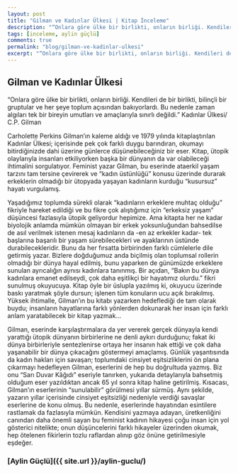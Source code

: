 ```yaml
---
layout: post
title: "Gilman ve Kadınlar Ülkesi | Kitap İnceleme"
description: "“Onlara göre ülke bir birlikti, onların birliği. Kendileri de bir birlikti, bilinçli bir gruptular ve her şeye toplum açısından bakıyorlardı. Bu nedenle zaman algıları tek bir bireyin umutları ve amaçlarıyla sınırlı değildi.”"
tags: [inceleme, aylin güçlü]
comments: true
permalink: "blog/gilman-ve-kadinlar-ulkesi"
excerpt: "“Onlara göre ülke bir birlikti, onların birliği. Kendileri de bir birlikti, bilinçli bir gruptular ve her şeye toplum açısından bakıyorlardı. Bu nedenle zaman algıları tek bir bireyin umutları ve amaçlarıyla sınırlı değildi.”"
---
```


## Gilman ve Kadınlar Ülkesi 

“Onlara göre ülke bir birlikti, onların birliği. Kendileri de bir birlikti, bilinçli bir gruptular ve her şeye toplum açısından bakıyorlardı. Bu nedenle zaman algıları tek bir bireyin umutları ve amaçlarıyla sınırlı değildi.” Kadınlar Ülkesi/ C.P. Gilman  

Carholette Perkins Gilman’ın kaleme aldığı ve 1979 yılında kitaplaştırılan Kadınlar Ülkesi; içerisinde pek çok farklı duygu barındıran, okumayı bitirdiğinizde dahi üzerine günlerce düşünebileceğiniz bir eser. Kitap, ütopik olaylarıyla insanları etkiliyorken başka bir dünyanın da var olabileceği ihtimalini sorgulatıyor. Feminist yazar Gilman, bu eserinde ataerkil yaşam tarzını tam tersine çevirerek ve “kadın üstünlüğü” konusu üzerinde durarak erkeklerin olmadığı bir ütopyada yaşayan kadınların kurduğu “kusursuz” hayatı vurgulamış.  

Yaşadığımız toplumda sürekli olarak “kadınların erkeklere muhtaç olduğu” fikriyle hareket edildiği ve bu fikre çok alıştığımız için “erkeksiz yaşam” düşüncesi fazlasıyla ütopik geliyordur hepimize. Ama kitapta her ne kadar biyolojik anlamda mümkün olmayan bir erkek yoksunluğundan bahsedilse de asıl verilmek istenen mesaj kadınların da -en az erkekler kadar- tek başlarına başarılı bir yaşam sürebilecekleri ve ayaklarının üstünde durabilecekleridir. Bunu da her fırsatta birbirinden farklı cümlelerle dile getirmiş yazar. Bizlere doğduğumuz anda biçilmiş olan toplumsal rollerin olmadığı bir dünya hayal edilmiş, bunu yaparken de günümüzde erkeklere sunulan ayrıcalığın aynısı kadınlara tanınmış. Bir açıdan, “Bakın bu dünya kadınlara emanet edilseydi, çok daha eşitlikçi bir hayatımız olurdu.” fikri sunulmuş okuyucuya. Kitap öyle bir üslupla yazılmış ki, okuyucu üzerinde baskı yaratmak şöyle dursun; işlenen tüm konuların ucu açık bırakılmış. Yüksek ihtimalle, Gilman’ın bu kitabı yazarken hedeflediği de tam olarak buydu; insanların hayatlarına farklı yönlerden dokunarak her insan için farklı anlam yaratabilecek bir kitap yazmak...  

Gilman, eserinde karşılaştırmalara da yer vererek gerçek dünyayla kendi yarattığı ütopik dünyanın birbirlerine ne denli aykırı durduğunu; fakat iki dünya birbirleriyle sentezlenirse ortaya her insanın hak ettiği ve çok daha yaşanabilir bir dünya çıkacağını göstermeyi amaçlamış. Günlük yaşantısında da kadın hakları için savaşan; toplumdaki cinsiyet eşitsizliklerini ön plana çıkarmayı hedefleyen Gilman, eserlerini de hep bu doğrultuda yazmış. Biz onu “Sarı Duvar Kâğıdı” eseriyle tanırken, yukarıda detaylarıyla bahsetmiş olduğum eser yazıldıktan ancak 65 yıl sonra kitap haline getirilmiş. Kısacası, Gilman’ın eserlerinin “sunulabilir” görülmesi yıllar sürmüş. Aynı şekilde, yazarın yıllar içerisinde cinsiyet eşitsizliği nedeniyle verdiği savaşlar eserlerine de konu olmuş. Bu nedenle, eserlerinde hayatından esintilere rastlamak da fazlasıyla mümkün. Kendisini yazmaya adayan, üretkenliğini canından daha önemli sayan bu feminist kadının hikayesi çoğu insan için yol gösterici nitelikte; onun düşüncelerini farklı hikayeler üzerinden okumak, hep ötelenen fikirlerin tozlu raflardan alınıp göz önüne getirilmesiyle eşdeğer.

### [Aylin Güçlü]({{ site.url }}/aylin-guclu/)